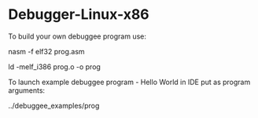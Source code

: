 # Debugger-Linux-x86
To build your own debuggee program use:

nasm -f elf32 prog.asm

ld -melf_i386 prog.o -o prog

To launch example debuggee program -  Hello World in IDE put as program arguments:

../debuggee_examples/prog

